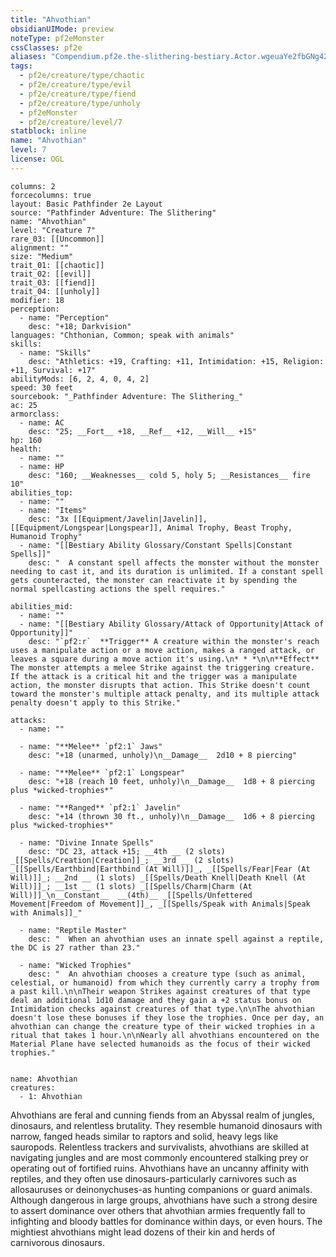 ```yaml
---
title: "Ahvothian"
obsidianUIMode: preview
noteType: pf2eMonster
cssClasses: pf2e
aliases: "Compendium.pf2e.the-slithering-bestiary.Actor.wgeuaYe2fbGNg42z" 
tags:
  - pf2e/creature/type/chaotic
  - pf2e/creature/type/evil
  - pf2e/creature/type/fiend
  - pf2e/creature/type/unholy
  - pf2eMonster
  - pf2e/creature/level/7
statblock: inline
name: "Ahvothian"
level: 7
license: OGL
---
```


```statblock
columns: 2
forcecolumns: true
layout: Basic Pathfinder 2e Layout
source: "Pathfinder Adventure: The Slithering"
name: "Ahvothian"
level: "Creature 7"
rare_03: [[Uncommon]]
alignment: ""
size: "Medium"
trait_01: [[chaotic]]
trait_02: [[evil]]
trait_03: [[fiend]]
trait_04: [[unholy]]
modifier: 18
perception:
  - name: "Perception"
    desc: "+18; Darkvision"
languages: "Chthonian, Common; speak with animals"
skills:
  - name: "Skills"
    desc: "Athletics: +19, Crafting: +11, Intimidation: +15, Religion: +11, Survival: +17"
abilityMods: [6, 2, 4, 0, 4, 2]
speed: 30 feet
sourcebook: "_Pathfinder Adventure: The Slithering_"
ac: 25
armorclass:
  - name: AC
    desc: "25; __Fort__ +18, __Ref__ +12, __Will__ +15"
hp: 160
health:
  - name: ""
  - name: HP
    desc: "160; __Weaknesses__ cold 5, holy 5; __Resistances__ fire 10"
abilities_top:
  - name: ""
  - name: "Items"
    desc: "3x [[Equipment/Javelin|Javelin]], [[Equipment/Longspear|Longspear]], Animal Trophy, Beast Trophy, Humanoid Trophy"
  - name: "[[Bestiary Ability Glossary/Constant Spells|Constant Spells]]"
    desc: "  A constant spell affects the monster without the monster needing to cast it, and its duration is unlimited. If a constant spell gets counteracted, the monster can reactivate it by spending the normal spellcasting actions the spell requires."

abilities_mid:
  - name: ""
  - name: "[[Bestiary Ability Glossary/Attack of Opportunity|Attack of Opportunity]]"
    desc: "`pf2:r`  **Trigger** A creature within the monster's reach uses a manipulate action or a move action, makes a ranged attack, or leaves a square during a move action it's using.\n* * *\n\n**Effect** The monster attempts a melee Strike against the triggering creature. If the attack is a critical hit and the trigger was a manipulate action, the monster disrupts that action. This Strike doesn't count toward the monster's multiple attack penalty, and its multiple attack penalty doesn't apply to this Strike."

attacks:
  - name: ""

  - name: "**Melee** `pf2:1` Jaws"
    desc: "+18 (unarmed, unholy)\n__Damage__  2d10 + 8 piercing"

  - name: "**Melee** `pf2:1` Longspear"
    desc: "+18 (reach 10 feet, unholy)\n__Damage__  1d8 + 8 piercing plus *wicked-trophies*"

  - name: "**Ranged** `pf2:1` Javelin"
    desc: "+14 (thrown 30 ft., unholy)\n__Damage__  1d6 + 8 piercing plus *wicked-trophies*"

  - name: "Divine Innate Spells"
    desc: "DC 23, attack +15; __4th __ (2 slots) _[[Spells/Creation|Creation]]_; __3rd __ (2 slots) _[[Spells/Earthbind|Earthbind (At Will)]]_, _[[Spells/Fear|Fear (At Will)]]_; __2nd __ (1 slots) _[[Spells/Death Knell|Death Knell (At Will)]]_; __1st __ (1 slots) _[[Spells/Charm|Charm (At Will)]]_\n__Constant__  __(4th)__ _[[Spells/Unfettered Movement|Freedom of Movement]]_, _[[Spells/Speak with Animals|Speak with Animals]]_"

  - name: "Reptile Master"
    desc: "  When an ahvothian uses an innate spell against a reptile, the DC is 27 rather than 23."

  - name: "Wicked Trophies"
    desc: "  An ahvothian chooses a creature type (such as animal, celestial, or humanoid) from which they currently carry a trophy from a past kill.\n\nTheir weapon Strikes against creatures of that type deal an additional 1d10 damage and they gain a +2 status bonus on Intimidation checks against creatures of that type.\n\nThe ahvothian doesn't lose these bonuses if they lose the trophies. Once per day, an ahvothian can change the creature type of their wicked trophies in a ritual that takes 1 hour.\n\nNearly all ahvothians encountered on the Material Plane have selected humanoids as the focus of their wicked trophies."
 
```

```encounter-table
name: Ahvothian
creatures:
  - 1: Ahvothian
```



Ahvothians are feral and cunning fiends from an Abyssal realm of jungles, dinosaurs, and relentless brutality. They resemble humanoid dinosaurs with narrow, fanged heads similar to raptors and solid, heavy legs like sauropods. Relentless trackers and survivalists, ahvothians are skilled at navigating jungles and are most commonly encountered stalking prey or operating out of fortified ruins. Ahvothians have an uncanny affinity with reptiles, and they often use dinosaurs-particularly carnivores such as allosauruses or deinonychuses-as hunting companions or guard animals. Although dangerous in large groups, ahvothians have such a strong desire to assert dominance over others that ahvothian armies frequently fall to infighting and bloody battles for dominance within days, or even hours. The mightiest ahvothians might lead dozens of their kin and herds of carnivorous dinosaurs.

